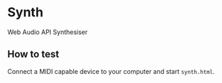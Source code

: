 # Synth
Web Audio API Synthesiser

## How to test

Connect a MIDI capable device to your computer and start `synth.html`.